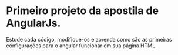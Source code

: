 Primeiro projeto da apostila de AngularJs.
=====

Estude cada código, modifique-os e aprenda como são as primeiras configurações para o angular funcionar em sua página HTML.